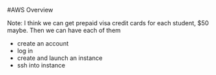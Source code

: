 #AWS Overview

Note: I think we can get prepaid visa credit cards for each student, $50 maybe. Then we can have each of them 

- create an account
- log in
- create and launch an instance
- ssh into instance
